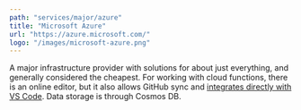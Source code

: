 ```yaml
---
path: "services/major/azure"
title: "Microsoft Azure"
url: "https://azure.microsoft.com/"
logo: "/images/microsoft-azure.png"
---
```


A major infrastructure provider with solutions for about just everything, and generally considered the cheapest. For working with cloud functions, there is an online editor, but it also allows GitHub sync and <a href="https://marketplace.visualstudio.com/items?itemName=ms-azuretools.vscode-azurefunctions">integrates directly with VS Code</a>. Data storage is through Cosmos DB.
